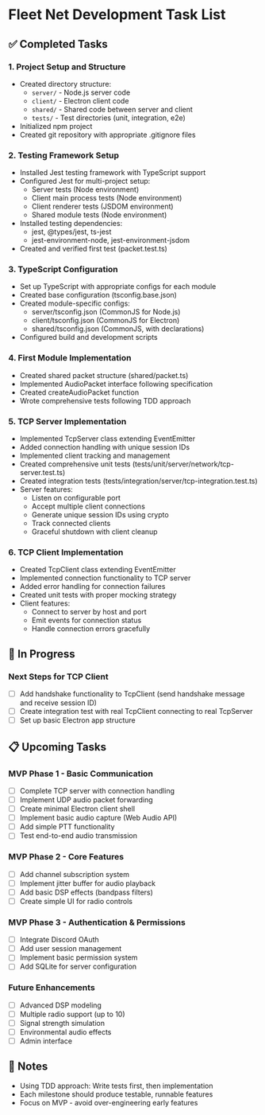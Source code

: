 # Fleet Net Development Task List

## ✅ Completed Tasks

### 1. Project Setup and Structure
- Created directory structure:
    - `server/` - Node.js server code
    - `client/` - Electron client code
    - `shared/` - Shared code between server and client
    - `tests/` - Test directories (unit, integration, e2e)
- Initialized npm project
- Created git repository with appropriate .gitignore files

### 2. Testing Framework Setup
- Installed Jest testing framework with TypeScript support
- Configured Jest for multi-project setup:
    - Server tests (Node environment)
    - Client main process tests (Node environment)
    - Client renderer tests (JSDOM environment)
    - Shared module tests (Node environment)
- Installed testing dependencies:
    - jest, @types/jest, ts-jest
    - jest-environment-node, jest-environment-jsdom
- Created and verified first test (packet.test.ts)

### 3. TypeScript Configuration
- Set up TypeScript with appropriate configs for each module
- Created base configuration (tsconfig.base.json)
- Created module-specific configs:
    - server/tsconfig.json (CommonJS for Node.js)
    - client/tsconfig.json (CommonJS for Electron)
    - shared/tsconfig.json (CommonJS, with declarations)
- Configured build and development scripts

### 4. First Module Implementation
- Created shared packet structure (shared/packet.ts)
- Implemented AudioPacket interface following specification
- Created createAudioPacket function
- Wrote comprehensive tests following TDD approach

### 5. TCP Server Implementation
- Implemented TcpServer class extending EventEmitter
- Added connection handling with unique session IDs
- Implemented client tracking and management
- Created comprehensive unit tests (tests/unit/server/network/tcp-server.test.ts)
- Created integration tests (tests/integration/server/tcp-integration.test.ts)
- Server features:
    - Listen on configurable port
    - Accept multiple client connections
    - Generate unique session IDs using crypto
    - Track connected clients
    - Graceful shutdown with client cleanup

### 6. TCP Client Implementation
- Created TcpClient class extending EventEmitter
- Implemented connection functionality to TCP server
- Added error handling for connection failures
- Created unit tests with proper mocking strategy
- Client features:
    - Connect to server by host and port
    - Emit events for connection status
    - Handle connection errors gracefully

## 🚧 In Progress

### Next Steps for TCP Client
- [ ] Add handshake functionality to TcpClient (send handshake message and receive session ID)
- [ ] Create integration test with real TcpClient connecting to real TcpServer
- [ ] Set up basic Electron app structure

## 📋 Upcoming Tasks

### MVP Phase 1 - Basic Communication
- [ ] Complete TCP server with connection handling
- [ ] Implement UDP audio packet forwarding
- [ ] Create minimal Electron client shell
- [ ] Implement basic audio capture (Web Audio API)
- [ ] Add simple PTT functionality
- [ ] Test end-to-end audio transmission

### MVP Phase 2 - Core Features
- [ ] Add channel subscription system
- [ ] Implement jitter buffer for audio playback
- [ ] Add basic DSP effects (bandpass filters)
- [ ] Create simple UI for radio controls

### MVP Phase 3 - Authentication & Permissions
- [ ] Integrate Discord OAuth
- [ ] Add user session management
- [ ] Implement basic permission system
- [ ] Add SQLite for server configuration

### Future Enhancements
- [ ] Advanced DSP modeling
- [ ] Multiple radio support (up to 10)
- [ ] Signal strength simulation
- [ ] Environmental audio effects
- [ ] Admin interface

## 📝 Notes

- Using TDD approach: Write tests first, then implementation
- Each milestone should produce testable, runnable features
- Focus on MVP - avoid over-engineering early features